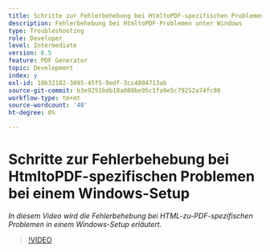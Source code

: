 ```yaml
---
title: Schritte zur Fehlerbehebung bei HtmltoPDF-spezifischen Problemen bei einem Windows-Setup
description: Fehlerbehebung bei HtmltoPDF-Problemen unter Windows
type: Troubleshooting
role: Developer
level: Intermediate
version: 6.5
feature: PDF Generator
topic: Development
index: y
exl-id: 10b32182-3095-45f5-9edf-3cc4804713ab
source-git-commit: b3e9251bdb18a008be95c1fa9e5c79252a74fc98
workflow-type: tm+mt
source-wordcount: '40'
ht-degree: 0%

---
```


# Schritte zur Fehlerbehebung bei HtmltoPDF-spezifischen Problemen bei einem Windows-Setup

*In diesem Video wird die Fehlerbehebung bei HTML-zu-PDF-spezifischen Problemen in einem Windows-Setup erläutert.*

>[!VIDEO](https://video.tv.adobe.com/v/335545?quality=12&learn=on)
